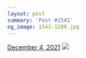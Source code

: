 ```yaml
---
layout: post
summary: 'Post #1541'
og_image: 1541-1280.jpg
---
```


<p>
  <time>
    <a href="/1541">December 4, 2021</a>
  </time>
  <a href="/1541">
    <img src="{{ site.assets_url }}/1541-640.jpg" srcset="{{ site.assets_url }}/1541-320.jpg 320w, {{ site.assets_url }}/1541-640.jpg 640w, {{ site.assets_url }}/1541-960.jpg 960w, {{ site.assets_url }}/1541-1280.jpg 1280w" sizes="(min-width: 700px) 50vw, calc(100vw - 2rem)" />
  </a>
</p>
